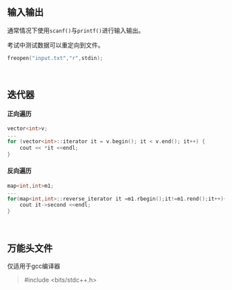 ## 输入输出

通常情况下使用`scanf()`与`printf()`进行输入输出。

考试中测试数据可以重定向到文件。

```cpp
freopen("input.txt","r",stdin);
```

<br>

## 迭代器

#### 正向遍历

```cpp
vector<int>v;
...
for (vector<int>::iterator it = v.begin(); it < v.end(); it++) {
    cout << *it <<endl;
}
```

#### 反向遍历

```cpp
map<int,int>m1;
...
for(map<int,int>::reverse_iterator it =m1.rbegin();it!=m1.rend();it++){
    cout it->second <<endl;
}
```

<br>

## 万能头文件

仅适用于gcc编译器

> \#include &lt;bits/stdc++.h&gt;



